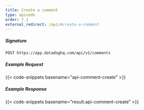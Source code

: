 ```yaml
---
title: Create a comment
type: apicode
order: 7.1
external_redirect: /api/#create-a-comment
---
```


##### Signature
`POST https://app.datadoghq.com/api/v1/comments`
##### Example Request
{{< code-snippets basename="api-comment-create" >}}
##### Example Response
{{< code-snippets basename="result.api-comment-create" >}}